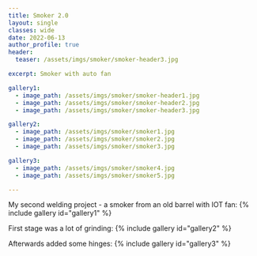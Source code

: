 ```yaml
---
title: Smoker 2.0
layout: single
classes: wide
date: 2022-06-13
author_profile: true
header:
  teaser: /assets/imgs/smoker/smoker-header3.jpg

excerpt: Smoker with auto fan

gallery1:
  - image_path: /assets/imgs/smoker/smoker-header1.jpg
  - image_path: /assets/imgs/smoker/smoker-header2.jpg
  - image_path: /assets/imgs/smoker/smoker-header3.jpg  

gallery2:
  - image_path: /assets/imgs/smoker/smoker1.jpg
  - image_path: /assets/imgs/smoker/smoker2.jpg
  - image_path: /assets/imgs/smoker/smoker3.jpg  

gallery3:
  - image_path: /assets/imgs/smoker/smoker4.jpg
  - image_path: /assets/imgs/smoker/smoker5.jpg

---
```


My second welding project - a smoker from an old barrel with IOT fan:
{% include gallery id="gallery1" %}


First stage was a lot of grinding:
{% include gallery id="gallery2" %}


Afterwards added some hinges:
{% include gallery id="gallery3" %}
